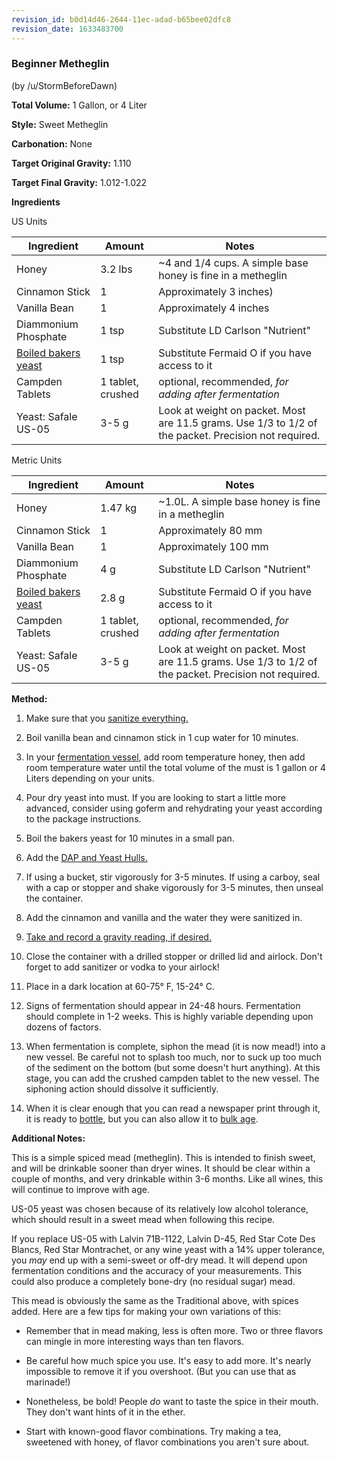 ```yaml
---
revision_id: b0d14d46-2644-11ec-adad-b65bee02dfc8
revision_date: 1633483700
---
```


### Beginner Metheglin

(by /u/StormBeforeDawn)

**Total Volume:** 1 Gallon, or 4 Liter

**Style:** Sweet Metheglin

**Carbonation:** None

**Target Original Gravity:** 1.110

**Target Final Gravity:** 1.012-1.022

**Ingredients**

US Units

Ingredient| Amount | Notes
---|---|---
Honey | 3.2 lbs | ~4 and 1/4 cups. A simple base honey is fine in a metheglin
Cinnamon Stick | 1 | Approximately 3 inches) 
Vanilla Bean | 1 | Approximately 4 inches
Diammonium Phosphate | 1 tsp | Substitute LD Carlson "Nutrient"
[Boiled bakers yeast](/ingredients/nutrients#using-boiled-bread-yeast)  | 1 tsp | Substitute Fermaid O if you have access to it
Campden Tablets | 1 tablet, crushed | optional, recommended, *for adding after fermentation*
Yeast: Safale US-05 | 3-5 g | Look at weight on packet. Most are 11.5 grams. Use 1/3 to 1/2 of the packet. Precision not required.

Metric Units

Ingredient| Amount | Notes
---|---|---
Honey | 1.47 kg | ~1.0L. A simple base honey is fine in a metheglin
Cinnamon Stick | 1 | Approximately 80 mm 
Vanilla Bean | 1 | Approximately 100 mm
Diammonium Phosphate | 4 g | Substitute LD Carlson "Nutrient"
[Boiled bakers yeast](/ingredients/nutrients#using-boiled-bread-yeast)  | 2.8 g | Substitute Fermaid O if you have access to it
Campden Tablets | 1 tablet, crushed | optional, recommended, *for adding after fermentation*
Yeast: Safale US-05 | 3-5 g | Look at weight on packet. Most are 11.5 grams. Use 1/3 to 1/2 of the packet. Precision not required.

**Method:**

1. Make sure that you [sanitize everything.](/process/sanitation)

1. Boil vanilla bean and cinnamon stick in 1 cup water for 10 minutes.

1. In your [fermentation vessel](/resources/equipment), add room temperature honey, then add room temperature water until the total volume of the must is 1 gallon or 4 Liters depending on your units. 

1. Pour dry yeast into must. If you are looking to start a little more advanced, consider using goferm and rehydrating your yeast according to the package instructions.

1. Boil the bakers yeast for 10 minutes in a small pan.

1. Add the [DAP and Yeast Hulls.](/ingredients/nutrients)

1. If using a bucket, stir vigorously for 3-5 minutes. If using a carboy, seal with a cap or stopper and shake vigorously for 3-5 minutes, then unseal the container.

1. Add the cinnamon and vanilla and the water they were sanitized in.

1. [Take and record a gravity reading, if desired.](/faq/hydrometer)

1. Close the container with a drilled stopper or drilled lid and airlock. Don't forget to add sanitizer or vodka to your airlock!

1. Place in a dark location at 60-75° F, 15-24° C.

1. Signs of fermentation should appear in 24-48 hours. Fermentation should complete in 1-2 weeks. This is highly variable depending upon dozens of factors.

1. When fermentation is complete, siphon the mead (it is now mead!) into a new vessel. Be careful not to splash too much, nor to suck up too much of the sediment on the bottom (but some doesn't hurt anything). At this stage, you can add the crushed campden tablet to the new vessel. The siphoning action should dissolve it sufficiently.

1. When it is clear enough that you can read a newspaper print through it, it is ready to [bottle](/process/packaging), but you can also allow it to [bulk age](/r/mead/wiki/process/aging).

**Additional Notes:**

This is a simple spiced mead (metheglin). This is intended to finish sweet, and will be drinkable sooner than dryer wines. It should be clear within a couple of months, and very drinkable within 3-6 months. Like all wines, this will continue to improve with age. 

US-05 yeast was chosen because of its relatively low alcohol tolerance, which should result in a sweet mead when following this recipe.

If you replace US-05 with Lalvin 71B-1122, Lalvin D-45, Red Star Cote Des Blancs, Red Star Montrachet, or any wine yeast with a 14% upper tolerance, you *may* end up with a semi-sweet or off-dry mead. It will depend upon fermentation conditions and the accuracy of your measurements. This could also produce a completely bone-dry (no residual sugar) mead.

This mead is obviously the same as the Traditional above, with spices added. Here are a few tips for making your own variations of this:

* Remember that in mead making, less is often more. Two or three flavors can mingle in more interesting ways than ten flavors.

* Be careful how much spice you use. It's easy to add more. It's nearly impossible to remove it if you overshoot. (But you can use that as marinade!)

* Nonetheless, be bold! People *do* want to taste the spice in their mouth. They don't want hints of it in the ether.

* Start with known-good flavor combinations. Try making a tea, sweetened with honey, of flavor combinations you aren't sure about.